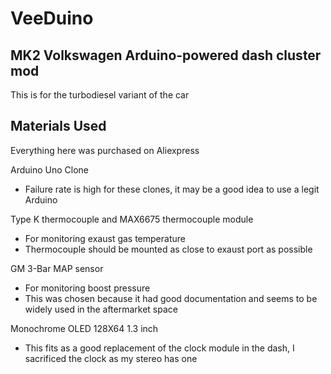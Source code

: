 # VeeDuino
## MK2 Volkswagen Arduino-powered dash cluster mod
This is for the turbodiesel variant of the car

## Materials Used
Everything here was purchased on Aliexpress

Arduino Uno Clone

- Failure rate is high for these clones, it may be a good idea to use a legit Arduino

Type K thermocouple and MAX6675 thermocouple module

- For monitoring exaust gas temperature
- Thermocouple should be mounted as close to exaust port as possible

GM 3-Bar MAP sensor

- For monitoring boost pressure
- This was chosen because it had good documentation and seems to be widely used in the aftermarket space

Monochrome OLED 128X64 1.3 inch

- This fits as a good replacement of the clock module in the dash, I sacrificed the clock as my stereo has one
